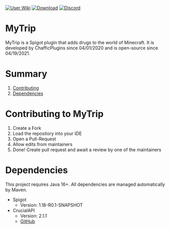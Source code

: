 [![User Wiki](https://img.shields.io/badge/Wiki-Users-blue)](https://github.com/ChafficPlugins/MyTrip/wiki) [![Download](https://img.shields.io/badge/Download-v0.7.0-red)](https://github.com/ChafficPlugins/MyTrip/releases/latest) [![Discord](https://img.shields.io/badge/Discord-Join-blue)](https://discord.gg/RYFamQzkcB)

# MyTrip

MyTrip is a Spigot plugin that adds drugs to the world of Minecraft. It is developed by ChafficPlugins since 04/01/2020 and is open-source since 04/19/2021.

# Summary

1. [Contributing](#contributing-to-mytrip)
2. [Dependencies](#dependencies)

# Contributing to MyTrip
1. Create a Fork
2. Load the repository into your IDE
3. Open a Pull-Request
4. Allow edits from maintainers
5. Done! Create pull request and await a review by one of the maintainers

# Dependencies

This project requires Java 16+.
All dependencies are managed automatically by Maven.

* Spigot
  * Version: 1.18-R0.1-SNAPSHOT
* CrucialAPI
  * Version: 2.1.1
  * [GitHub](https://github.com/Chafficui/CrucialAPI)
